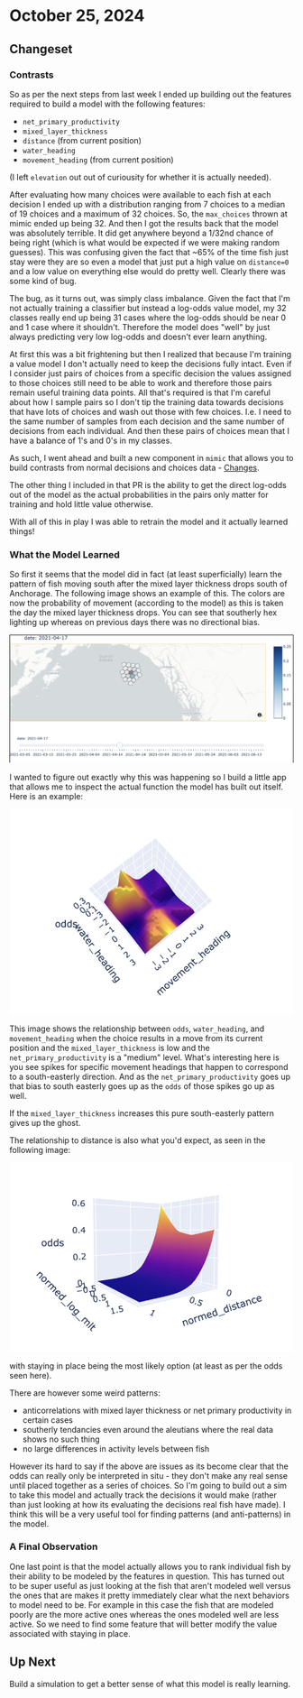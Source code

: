 # October 25, 2024

## Changeset



### Contrasts

So as per the next steps from last week I ended up building out the features required to build a model with the
following features:

- `net_primary_productivity`
- `mixed_layer_thickness`
- `distance` (from current position)
- `water_heading`
- `movement_heading` (from current position)

(I left `elevation` out out of curiousity for whether it is actually needed). 

After evaluating how many choices were available to each fish at each decision I ended up with a distribution ranging
from 7 choices to a median of 19 choices and a maximum of 32 choices. So, the `max_choices` thrown at mimic ended up 
being 32. And then I got the results back that the model was absolutely terrible. It did get anywhere beyond 
a 1/32nd chance of being right (which is what would be expected if we were making random guesses). This was confusing given the fact that ~65% of the time fish just stay were they are so even a model that just put 
a high value on `distance=0` and a low value on everything else would do pretty well. Clearly there was some kind of 
bug. 

The bug, as it turns out, was simply class imbalance. Given the fact that I'm not actually training a classifier but 
instead a log-odds value model, my 32 classes really end up being 31 cases where the log-odds should be near 0 and 
1 case where it shouldn't. Therefore the model does "well" by just always predicting very low log-odds and doesn't ever
learn anything. 

At first this was a bit frightening but then I realized that because I'm training a value model I don't actually need 
to keep the decisions fully intact. Even if I consider just pairs of choices from a specific decision the values assigned
to those choices still need to be able to work and therefore those pairs remain useful training data points. All that's
required is that I'm careful about how I sample pairs so I don't tip the training data towards decisions that have lots
of choices and wash out those with few choices. I.e. I need to the same number of samples from each decision and the same
number of decisions from each individual. And then these pairs of choices mean that I have a balance of 1's and 0's in 
my classes. 

As such, I went ahead and built a new component in `mimic` that allows you to build contrasts from normal decisions and 
choices data - [Changes](https://github.com/networkearth/mimic/pull/1).

The other thing I included in that PR is the ability to get the direct log-odds out of the model as the actual
probabilities in the pairs only matter for training and hold little value otherwise. 

With all of this in play I was able to retrain the model and it actually learned things!

### What the Model Learned

So first it seems that the model did in fact (at least superficially) learn the pattern of fish moving south after the mixed layer thickness drops south of Anchorage. The following image shows an example of this. The colors are now the probability of movement (according to the model) as this is taken the day the mixed layer thickness drops. You can see that southerly hex lighting up whereas on previous days there was no directional bias. 

![finding south](2024_10_25/finding_south.png)

I wanted to figure out exactly why this was happening so I build a little app that allows me to inspect the 
actual function the model has built out itself. Here is an example:

![npp](2024_10_25/npp.png)

This image shows the relationship between `odds`, `water_heading`, and `movement_heading` when the choice results in a move from its current position 
and the `mixed_layer_thickness` is low and the `net_primary_productivity` is a "medium" level. What's 
interesting here is you see spikes for specific movement headings that happen to correspond to a south-easterly direction. And as the `net_primary_productivity` goes up that bias to south easterly goes up as the `odds` of those spikes go up as well. 

If the `mixed_layer_thickness` increases this pure south-easterly pattern gives up the ghost. 

The relationship to distance is also what you'd expect, as seen in the following image:

![distance](2024_10_25/distance.png)

with staying in place being the most likely option (at least as per the odds seen here).

There are however some weird patterns:
- anticorrelations with mixed layer thickness or net primary productivity in certain cases
- southerly tendancies even around the aleutians where the real data shows no such thing
- no large differences in activity levels between fish

However its hard to say if the above are issues as its become clear that the odds can really only be interpreted in situ - they don't make any real sense until placed together as a series of choices. So I'm going to build out a sim to take this model and actually track the decisions it would make (rather than just looking at how its evaluating the decisions real fish have made). I think this will be a very useful tool for finding patterns (and anti-patterns) in the model. 

### A Final Observation

One last point is that the model actually allows you to rank individual fish by their ability to be modeled by the features in question. This has turned out to be super useful as just looking at the fish that aren't modeled well versus the ones that are makes it pretty immediately clear what the next behaviors to model need to be. For example in this case the fish that are modeled poorly are the more active ones whereas the ones modeled well are less active. So we need to find some feature that will better modify the value associated with staying in place. 

## Up Next

Build a simulation to get a better sense of what this model is really learning.